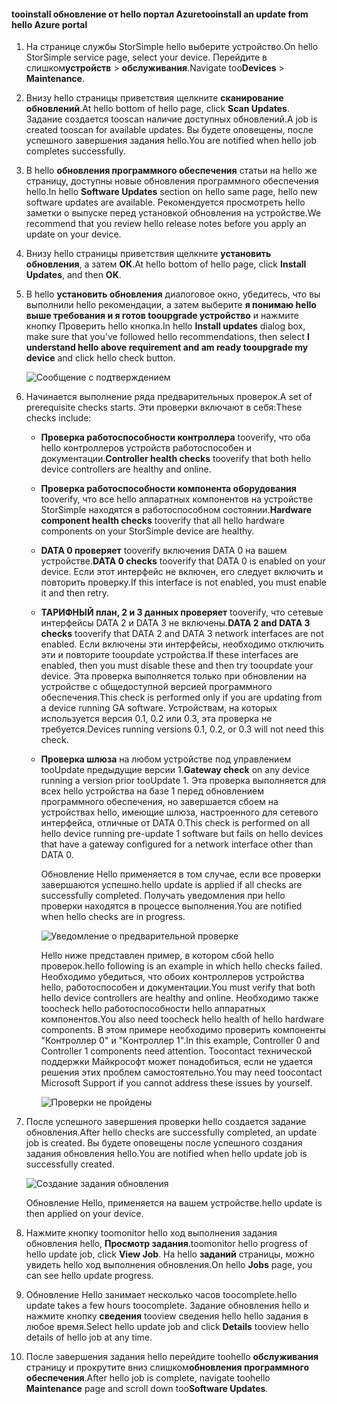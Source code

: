 <!--author=alkohli last changed: 02/06/17-->

#### <a name="tooinstall-an-update-from-hello-azure-portal"></a><span data-ttu-id="51601-101">tooinstall обновление от hello портал Azure</span><span class="sxs-lookup"><span data-stu-id="51601-101">tooinstall an update from hello Azure portal</span></span>

1. <span data-ttu-id="51601-102">На странице службы StorSimple hello выберите устройство.</span><span class="sxs-lookup"><span data-stu-id="51601-102">On hello StorSimple service page, select your device.</span></span> <span data-ttu-id="51601-103">Перейдите в слишком**устройств** > **обслуживания**.</span><span class="sxs-lookup"><span data-stu-id="51601-103">Navigate too**Devices** > **Maintenance**.</span></span>
2. <span data-ttu-id="51601-104">Внизу hello страницы приветствия щелкните **сканирование обновлений**.</span><span class="sxs-lookup"><span data-stu-id="51601-104">At hello bottom of hello page, click **Scan Updates**.</span></span> <span data-ttu-id="51601-105">Задание создается tooscan наличие доступных обновлений.</span><span class="sxs-lookup"><span data-stu-id="51601-105">A job is created tooscan for available updates.</span></span> <span data-ttu-id="51601-106">Вы будете оповещены, после успешного завершения задания hello.</span><span class="sxs-lookup"><span data-stu-id="51601-106">You are notified when hello job completes successfully.</span></span>
3. <span data-ttu-id="51601-107">В hello **обновления программного обеспечения** статьи на hello же страницу, доступны новые обновления программного обеспечения hello.</span><span class="sxs-lookup"><span data-stu-id="51601-107">In hello **Software Updates** section on hello same page, hello new software updates are available.</span></span> <span data-ttu-id="51601-108">Рекомендуется просмотреть hello заметки о выпуске перед установкой обновления на устройстве.</span><span class="sxs-lookup"><span data-stu-id="51601-108">We recommend that you review hello release notes before you apply an update on your device.</span></span>
4. <span data-ttu-id="51601-109">Внизу hello страницы приветствия щелкните **установить обновления**, а затем **ОК**.</span><span class="sxs-lookup"><span data-stu-id="51601-109">At hello bottom of hello page, click **Install Updates**, and then **OK**.</span></span>
5. <span data-ttu-id="51601-110">В hello **установить обновления** диалоговое окно, убедитесь, что вы выполнили hello рекомендации, а затем выберите **я понимаю hello выше требования и я готов tooupgrade устройство** и нажмите кнопку Проверить hello кнопка.</span><span class="sxs-lookup"><span data-stu-id="51601-110">In hello **Install updates** dialog box, make sure that you've followed hello recommendations, then select **I understand hello above requirement and am ready tooupgrade my device** and click hello check button.</span></span>
   
    ![Сообщение с подтверждением](./media/storsimple-install-update2-via-portal/InstallUpdate12_2M.png)
6. <span data-ttu-id="51601-112">Начинается выполнение ряда предварительных проверок.</span><span class="sxs-lookup"><span data-stu-id="51601-112">A set of prerequisite checks starts.</span></span> <span data-ttu-id="51601-113">Эти проверки включают в себя:</span><span class="sxs-lookup"><span data-stu-id="51601-113">These checks include:</span></span>
   
   * <span data-ttu-id="51601-114">**Проверка работоспособности контроллера** tooverify, что оба hello контроллеров устройств работоспособен и документации.</span><span class="sxs-lookup"><span data-stu-id="51601-114">**Controller health checks** tooverify that both hello device controllers are healthy and online.</span></span>
   * <span data-ttu-id="51601-115">**Проверка работоспособности компонента оборудования** tooverify, что все hello аппаратных компонентов на устройстве StorSimple находятся в работоспособном состоянии.</span><span class="sxs-lookup"><span data-stu-id="51601-115">**Hardware component health checks** tooverify that all hello hardware components on your StorSimple device are healthy.</span></span>
   * <span data-ttu-id="51601-116">**DATA 0 проверяет** tooverify включения DATA 0 на вашем устройстве.</span><span class="sxs-lookup"><span data-stu-id="51601-116">**DATA 0 checks** tooverify that DATA 0 is enabled on your device.</span></span> <span data-ttu-id="51601-117">Если этот интерфейс не включен, его следует включить и повторить проверку.</span><span class="sxs-lookup"><span data-stu-id="51601-117">If this interface is not enabled, you must enable it and then retry.</span></span>
   * <span data-ttu-id="51601-118">**ТАРИФНЫЙ план, 2 и 3 данных проверяет** tooverify, что сетевые интерфейсы DATA 2 и DATA 3 не включены.</span><span class="sxs-lookup"><span data-stu-id="51601-118">**DATA 2 and DATA 3 checks** tooverify that DATA 2 and DATA 3 network interfaces are not enabled.</span></span> <span data-ttu-id="51601-119">Если включены эти интерфейсы, необходимо отключить эти и повторите tooupdate устройства.</span><span class="sxs-lookup"><span data-stu-id="51601-119">If these interfaces are enabled, then you must disable these and then try tooupdate your device.</span></span> <span data-ttu-id="51601-120">Эта проверка выполняется только при обновлении на устройстве с общедоступной версией программного обеспечения.</span><span class="sxs-lookup"><span data-stu-id="51601-120">This check is performed only if you are updating from a device running GA software.</span></span> <span data-ttu-id="51601-121">Устройствам, на которых используется версия 0.1, 0.2 или 0.3, эта проверка не требуется.</span><span class="sxs-lookup"><span data-stu-id="51601-121">Devices running versions 0.1, 0.2, or 0.3 will not need this check.</span></span>
   * <span data-ttu-id="51601-122">**Проверка шлюза** на любом устройстве под управлением tooUpdate предыдущие версии 1.</span><span class="sxs-lookup"><span data-stu-id="51601-122">**Gateway check** on any device running a version prior tooUpdate 1.</span></span> <span data-ttu-id="51601-123">Эта проверка выполняется для всех hello устройства на базе 1 перед обновлением программного обеспечения, но завершается сбоем на устройствах hello, имеющие шлюза, настроенного для сетевого интерфейса, отличные от DATA 0.</span><span class="sxs-lookup"><span data-stu-id="51601-123">This check is performed on all hello device running pre-update 1 software but fails on hello devices that have a gateway configured for a network interface other than DATA 0.</span></span>
     
     <span data-ttu-id="51601-124">Обновление Hello применяется в том случае, если все проверки завершаются успешно.</span><span class="sxs-lookup"><span data-stu-id="51601-124">hello update is applied if all checks are successfully completed.</span></span> <span data-ttu-id="51601-125">Получать уведомления при hello проверки находятся в процессе выполнения.</span><span class="sxs-lookup"><span data-stu-id="51601-125">You are notified when hello checks are in progress.</span></span>
     
     ![Уведомление о предварительной проверке](./media/storsimple-install-update2-via-portal/InstallUpdate12_3M.png)
     
     <span data-ttu-id="51601-127">Hello ниже представлен пример, в котором сбой hello проверок.</span><span class="sxs-lookup"><span data-stu-id="51601-127">hello following is an example in which hello checks failed.</span></span> <span data-ttu-id="51601-128">Необходимо убедиться, что обоих контроллеров устройства hello, работоспособен и документации.</span><span class="sxs-lookup"><span data-stu-id="51601-128">You must verify that both hello device controllers are healthy and online.</span></span> <span data-ttu-id="51601-129">Необходимо также toocheck hello работоспособности hello аппаратных компонентов.</span><span class="sxs-lookup"><span data-stu-id="51601-129">You also need toocheck hello health of hello hardware components.</span></span> <span data-ttu-id="51601-130">В этом примере необходимо проверить компоненты "Контроллер 0" и "Контроллер 1".</span><span class="sxs-lookup"><span data-stu-id="51601-130">In this example, Controller 0 and Controller 1 components need attention.</span></span> <span data-ttu-id="51601-131">Toocontact технической поддержки Майкрософт может понадобиться, если не удается решения этих проблем самостоятельно.</span><span class="sxs-lookup"><span data-stu-id="51601-131">You may need toocontact Microsoft Support if you cannot address these issues by yourself.</span></span>
     
       ![Проверки не пройдены](./media/storsimple-install-update2-via-portal/HCS_PreUpgradeChecksFailed-include.png)
7. <span data-ttu-id="51601-133">После успешного завершения проверки hello создается задание обновления.</span><span class="sxs-lookup"><span data-stu-id="51601-133">After hello checks are successfully completed, an update job is created.</span></span> <span data-ttu-id="51601-134">Вы будете оповещены после успешного создания задания обновления hello.</span><span class="sxs-lookup"><span data-stu-id="51601-134">You are notified when hello update job is successfully created.</span></span>
   
    ![Создание задания обновления](./media/storsimple-install-update2-via-portal/InstallUpdate12_44M.png)
   
    <span data-ttu-id="51601-136">Обновление Hello, применяется на вашем устройстве.</span><span class="sxs-lookup"><span data-stu-id="51601-136">hello update is then applied on your device.</span></span>
    
8. <span data-ttu-id="51601-137">Нажмите кнопку toomonitor hello ход выполнения задания обновления hello, **Просмотр задания**.</span><span class="sxs-lookup"><span data-stu-id="51601-137">toomonitor hello progress of hello update job, click **View Job**.</span></span> <span data-ttu-id="51601-138">На hello **заданий** страницы, можно увидеть hello ход выполнения обновления.</span><span class="sxs-lookup"><span data-stu-id="51601-138">On hello **Jobs** page, you can see hello update progress.</span></span>
9. <span data-ttu-id="51601-139">Обновление Hello занимает несколько часов toocomplete.</span><span class="sxs-lookup"><span data-stu-id="51601-139">hello update takes a few hours toocomplete.</span></span> <span data-ttu-id="51601-140">Задание обновления hello и нажмите кнопку **сведения** tooview сведения hello hello задания в любое время.</span><span class="sxs-lookup"><span data-stu-id="51601-140">Select hello update job and click **Details** tooview hello details of hello job at any time.</span></span>
10. <span data-ttu-id="51601-141">После завершения задания hello перейдите toohello **обслуживания** страницу и прокрутите вниз слишком**обновления программного обеспечения**.</span><span class="sxs-lookup"><span data-stu-id="51601-141">After hello job is complete, navigate toohello **Maintenance** page and scroll down too**Software Updates**.</span></span>

